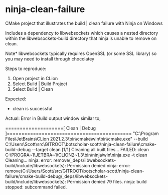 # ninja-clean-failure
CMake project that illustrates the build | clean failure with Ninja on Windows

Includes a dependency to libwebsockets which causes a nested directory within the libwebsockets-build directory that ninja is unable to remove on clean.

Note* libwebsockets typically requires OpenSSL (or some SSL library) so you may need to install through chocolatey

Steps to reproduce:
1. Open project in CLion
2. Select Build | Build Project
3. Select Build | Clean

Expected:
- clean is successful

Actual:
Error in Build output window similar to,

====================[ Clean | Debug ]===========================================
"C:\Program Files\JetBrains\CLion 2021.2.3\bin\cmake\win\bin\cmake.exe" --build C:\Users\Scott\src\GITROOT\botscholar-scott\ninja-clean-failure\cmake-build-debug --target clean
[1/1] Cleaning all built files...
FAILED: clean 
C:\PROGRA~1\JETBRA~1\CLION2~1.3\bin\ninja\win\ninja.exe  -t clean 
Cleaning... ninja: error: remove(_deps/libwebsockets-build/include/libwebsockets): Permission denied
ninja: error: remove(C:/Users/Scott/src/GITROOT/botscholar-scott/ninja-clean-failure/cmake-build-debug/_deps/libwebsockets-build/include/libwebsockets): Permission denied
79 files.
ninja: build stopped: subcommand failed.



